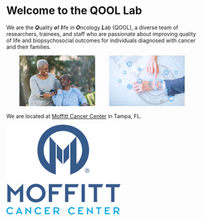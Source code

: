 # Welcome to the QOOL Lab

We are the ***Q***uality ***o***f ***l***ife in ***O***ncology ***L***ab (QOOL), a diverse team of researchers, trainees, and staff who are passionate about improving quality of life and biopsychosocial outcomes for individuals diagnosed with cancer and their families.

<p align="center">
  <img alt="Couple" src="/images/stock_images/Couple.jpg" width="200">
&nbsp; &nbsp; &nbsp; &nbsp;
  <img alt="Digital" src="/images/stock_images/Digital.jpg" width="200">
</p>

We are located at [Moffitt Cancer Center](http://www.moffitt.org) in Tampa, FL.

<img src="/images/logos/Moffitt_logo.png" alt="Moffitt_logo" class="center" style="width: 200">
